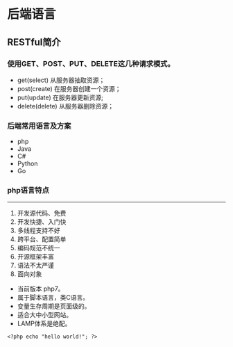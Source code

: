 # 后端语言

## RESTful简介

### 使用GET、POST、PUT、DELETE这几种请求模式。

* get(select) 从服务器抽取资源；
* post(create) 在服务器创建一个资源；
* put(update) 在服务器更新资源;
* delete(delete) 从服务器删除资源；

### 后端常用语言及方案
* php
* Java
* C#
* Python
* Go

### php语言特点
***
1. 开发源代码、免费
2. 开发快捷、入门快
3. 多线程支持不好
4. 跨平台、配置简单
5. 编码规范不统一
6. 开源框架丰富
7. 语法不太严谨
8. 面向对象

+ 当前版本 php7。
+ 属于脚本语言，类C语言。
+ 变量生存周期是页面级的。
+ 适合大中小型网站。
+ LAMP体系是绝配。


`<?php
  echo "hello world!";
?>`